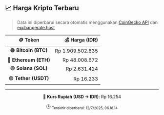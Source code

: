 

<!-- HARGA_KRIPTO -->
## 📈 Harga Kripto Terbaru

> Data ini diperbarui secara otomatis menggunakan [CoinGecko API](https://www.coingecko.com/) dan [exchangerate.host](https://exchangerate.host/)

<div align="center">

| 🪙 Token | 💰 Harga (IDR) |
|:------:|---------------:|
| 🟠 **Bitcoin (BTC)**   | Rp 1.909.502.835 |
| 🔵 **Ethereum (ETH)**  | Rp 48.008.672 |
| 🟣 **Solana (SOL)**    | Rp 2.631.424 |
| 🟢 **Tether (USDT)**   | Rp 16.233 |

---

💱 **Kurs Rupiah (USD → IDR)**: Rp 16.254

🕒 <sub>Terakhir diperbarui: 12/7/2025, 06.18.14</sub>

</div>
<!-- /HARGA_KRIPTO -->